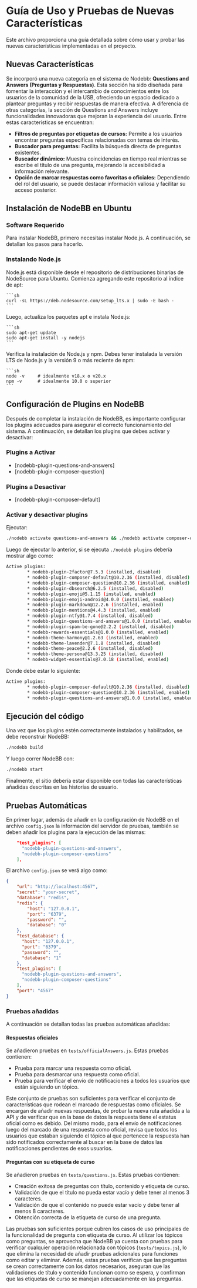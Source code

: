 # Guía de Uso y Pruebas de Nuevas Características
Este archivo proporciona una guía detallada sobre cómo usar y probar las nuevas características implementadas en el proyecto.

## Nuevas Características
Se incorporó una nueva categoría en el sistema de Nodebb: **Questions and Answers (Preguntas y Respuestas)**. Esta sección ha sido diseñada para fomentar la interacción y el intercambio de conocimientos entre los usuarios de la comunidad de la USB, ofreciendo un espacio dedicado a plantear preguntas y recibir respuestas de manera efectiva.
A diferencia de otras categorías, la sección de Questions and Answers incluye funcionalidades innovadoras que mejoran la experiencia del usuario. Entre estas características se encuentran:

- **Filtros de preguntas por etiquetas de cursos:** Permite a los usuarios encontrar preguntas específicas relacionadas con temas de interés.
- **Buscador para preguntas:** Facilita la búsqueda directa de preguntas existentes.
- **Buscador dinámico:** Muestra coincidencias en tiempo real mientras se escribe el título de una pregunta, mejorando la accesibilidad a información relevante.
- **Opción de marcar respuestas como favoritas o oficiales:** Dependiendo del rol del usuario, se puede destacar información valiosa y facilitar su acceso posterior.


## Instalación de NodeBB en Ubuntu

### Software Requerido
Para instalar NodeBB, primero necesitas instalar Node.js. A continuación, se detallan los pasos para hacerlo.


### Instalando Node.js
Node.js está disponible desde el repositorio de distribuciones binarias de NodeSource para Ubuntu. Comienza agregando este repositorio al índice de apt:

    ```sh
    curl -sL https://deb.nodesource.com/setup_lts.x | sudo -E bash -
    ```

Luego, actualiza los paquetes apt e instala Node.js:

    ```sh
    sudo apt-get update
    sudo apt-get install -y nodejs
    ```

Verifica la instalación de Node.js y npm. Debes tener instalada la versión LTS de Node.js y la versión 9 o más reciente de npm:

    ```sh
    node -v     # idealmente v18.x o v20.x
    npm -v      # idealmente 10.0 o superior
    ```

## Configuración de Plugins en NodeBB
Después de completar la instalación de NodeBB, es importante configurar los plugins adecuados para asegurar el correcto funcionamiento del sistema. A continuación, se detallan los plugins que debes activar y desactivar:

### Plugins a Activar

- [nodebb-plugin-questions-and-answers]
- [nodebb-plugin-composer-question]

### Plugins a Desactivar

- [nodebb-plugin-composer-default]

### Activar y desactivar plugins
Ejecutar:

```sh
./nodebb activate questions-and-answers && ./nodebb activate composer-question && ./nodebb reset -p composer-default 
```

Luego de ejecutar lo anterior, si se ejecuta `./nodebb plugins` debería mostrar algo como:
```sh
Active plugins:
        * nodebb-plugin-2factor@7.5.3 (installed, disabled)
        * nodebb-plugin-composer-default@10.2.36 (installed, disabled)
        * nodebb-plugin-composer-question@10.2.36 (installed, enabled)
        * nodebb-plugin-dbsearch@6.2.5 (installed, disabled)
        * nodebb-plugin-emoji@5.1.15 (installed, enabled)
        * nodebb-plugin-emoji-android@4.0.0 (installed, enabled)
        * nodebb-plugin-markdown@12.2.6 (installed, enabled)
        * nodebb-plugin-mentions@4.4.3 (installed, enabled)
        * nodebb-plugin-ntfy@1.7.4 (installed, disabled)
        * nodebb-plugin-questions-and-answers@1.0.0 (installed, enabled)
        * nodebb-plugin-spam-be-gone@2.2.2 (installed, disabled)
        * nodebb-rewards-essentials@1.0.0 (installed, enabled)
        * nodebb-theme-harmony@1.2.63 (installed, enabled)
        * nodebb-theme-lavender@7.1.8 (installed, disabled)
        * nodebb-theme-peace@2.2.6 (installed, disabled)
        * nodebb-theme-persona@13.3.25 (installed, disabled)
        * nodebb-widget-essentials@7.0.18 (installed, enabled)
```
Donde debe estar lo siguiente:
```sh
Active plugins:
        * nodebb-plugin-composer-default@10.2.36 (installed, disabled)
        * nodebb-plugin-composer-question@10.2.36 (installed, enabled)
        * nodebb-plugin-questions-and-answers@1.0.0 (installed, enabled)
```

## Ejecución del código

Una vez que los plugins estén correctamente instalados y habilitados, se debe reconstruir NodeBB:

```sh
./nodebb build
```

Y luego correr NodeBB con:
```sh
./nodebb start
```

Finalmente, el sitio debería estar disponible con todas las características añadidas descritas en las historias de usuario.

## Pruebas Automáticas
En primer lugar, además de añadir en la configuración de NodeBB en el archivo `config.json` la información del servidor de pruebas, también se deben añadir los plugins para la ejecución de las mismas:
```json
    "test_plugins": [
      "nodebb-plugin-questions-and-answers",
      "nodebb-plugin-composer-questions"
    ],
```

El archivo `config.json` se verá algo como:
```json
{
    "url": "http://localhost:4567",
    "secret": "your-secret",
    "database": "redis",
    "redis": {
        "host": "127.0.0.1",
        "port": "6379",
        "password": "",
        "database": "0"
    },
    "test_database": {
      "host": "127.0.0.1",
      "port": "6379",
      "password": "",
      "database": "1"
    },
    "test_plugins": [
      "nodebb-plugin-questions-and-answers",
      "nodebb-plugin-composer-questions"
    ],
    "port": "4567"
}
```

### Pruebas añadidas

A continuación se detallan todas las pruebas automáticas añadidas:

#### Respuestas oficiales

Se añadieron pruebas en `tests/officialAnswers.js`. Estas pruebas contienen:
- Prueba para marcar una respuesta como oficial.
- Prueba para desmarcar una respuesta como oficial.
- Prueba para verificar el envío de notificaciones a todos los usuarios que están siguiendo un tópico.

Este conjunto de pruebas son suficientes para verificar el conjunto de características que rodean el marcado de respuestas como oficiales. Se encargan de añadir nuevas respuestas, de probar la nueva ruta añadida a la API y de verificar que en la base de datos la respuesta tiene el estatus oficial como es debido. Del mismo modo, para el envío de notificaciones luego del marcado de una respuesta como oficial, revisa que todos los usuarios que estaban siguiendo el tópico al que pertenece la respuesta han sido notificados correctamente al buscar en la base de datos las notificaciones pendientes de esos usuarios.

#### Preguntas con su etiqueta de curso

Se añadieron pruebas en `tests/questions.js`. Estas pruebas contienen:
- Creación exitosa de preguntas con título, contenido y etiqueta de curso.
- Validación de que el título no pueda estar vacío y debe tener al menos 3 caracteres.
- Validación de que el contenido no puede estar vacío y debe tener al menos 8 caracteres.
- Obtención correcta de la etiqueta de curso de una pregunta.

Las pruebas son suficientes porque cubren los casos de uso principales de la funcionalidad de pregunta con etiqueta de curso. Al utilizar los tópicos como preguntas, se aprovecha que NodeBB ya cuenta con pruebas para verificar cualquier operación relacionada con tópicos (`tests/topics.js`), lo que elimina la necesidad de añadir pruebas adicionales para funciones como editar y eliminar. Además, estas pruebas verifican que las preguntas se crean correctamente con los datos necesarios, aseguran que las validaciones de título y contenido funcionan como se espera, y confirman que las etiquetas de curso se manejan adecuadamente en las preguntas.